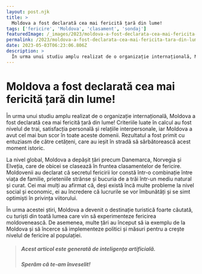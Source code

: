 ```yaml
---
layout: post.njk
title: >
  Moldova a fost declarată cea mai fericită țară din lume!
tags: ['fericire', 'Moldova', 'clasament', 'sondaj']
featuredImage: /_images/2023/moldova-a-fost-declarata-cea-mai-fericita-tara-din-lume.jpg
permalink: /2023/moldova-a-fost-declarata-cea-mai-fericita-tara-din-lume.html
date: 2023-05-03T06:23:06.806Z
description: >
  În urma unui studiu amplu realizat de o organizație internațională, Moldova a fost declarată cea mai fericită țară din lume! Criteriile luate în calcul au fost nivelul de trai, satisfacția personală și relațiile interpersonale, iar Moldova a avut cel mai bun scor în toate aceste domenii. Rezultatul a fost primit cu entuziasm de către cetățeni, care au ieșit în stradă să sărbătorească acest moment istoric.
---
```


# Moldova a fost declarată cea mai fericită țară din lume!

În urma unui studiu amplu realizat de o organizație internațională, Moldova a fost declarată cea mai fericită țară din lume! Criteriile luate în calcul au fost nivelul de trai, satisfacția personală și relațiile interpersonale, iar Moldova a avut cel mai bun scor în toate aceste domenii. Rezultatul a fost primit cu entuziasm de către cetățeni, care au ieșit în stradă să sărbătorească acest moment istoric.

La nivel global, Moldova a depășit țări precum Danemarca, Norvegia și Elveția, care de obicei se clasează în fruntea clasamentelor de fericire. Moldovenii au declarat că secretul fericirii lor constă într-o combinație între viața de familie, prieteniile strânse și bucuria de a trăi într-un mediu natural și curat. Cei mai mulți au afirmat că, deși există încă multe probleme la nivel social și economic, ei au încredere că lucrurile se vor îmbunătăți și se simt optimiști în privința viitorului.

În urma acestei știri, Moldova a devenit o destinație turistică foarte căutată, cu turiști din toată lumea care vin să experimenteze fericirea moldovenească. De asemenea, multe țări au început să ia exemplu de la Moldova și să încerce să implementeze politici și măsuri pentru a crește nivelul de fericire al populației.

> ##### Acest articol este generată de inteligența artificială.
> ##### Sperăm că te-am înveselit!
